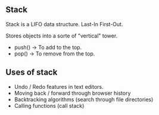 ## Stack

<p>
    Stack is a <bold>LIFO</bold> data structure. Last-In First-Out.
</p>

<p>
    Stores objects into a sorte of "vertical" tower.
</p>

- push() -> To add to the top.
- pop() -> To remove from the top.

## Uses of stack

- Undo / Redo features in text editors.
- Moving back / forward through browser history
- Backtracking algorithms (search through file directories)
- Calling functions (call stack)